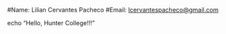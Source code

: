 #Name:  Lilian Cervantes Pacheco
#Email: lcervantespacheco@gmail.com

echo “Hello, Hunter College!!!”
